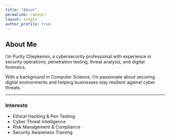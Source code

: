 ```yaml
---
title: "About"
permalink: /about/
layout: single
author_profile: true
---
```


## About Me

I’m Purity Chepkemoi, a cybersecurity professional with experience in security operations, penetration testing, threat analysis, and digital forensics.

With a background in Computer Science, I’m passionate about securing digital environments and helping businesses stay resilient against cyber threats.

---

###  Interests

- Ethical Hacking & Pen Testing  
- Cyber Threat Intelligence  
- Risk Management & Compliance  
- Security Awareness Training  
